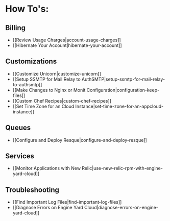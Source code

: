 # How To's:

## Billing
  * [[Review Usage Charges|account-usage-charges]]
  * [[Hibernate Your Account|hibernate-your-account]]

## Customizations
  * [[Customize Unicorn|customize-unicorn]]
  * [[Setup SSMTP for Mail Relay to AuthSMTP|setup-ssmtp-for-mail-relay-to-authsmtp]]
  * [[Make Changes to Nginx or Monit Configuration|configuration-keep-files]]
  * [[Custom Chef Recipes|custom-chef-recipes]]
  * [[Set Time Zone for an Cloud Instance|set-time-zone-for-an-appcloud-instance]]

## Queues

  * [[Configure and Deploy Resque|configure-and-deploy-resque]]

## Services
  * [[Monitor Applications with New Relic|use-new-relic-rpm-with-engine-yard-cloud]]  

## Troubleshooting
  * [[Find Important Log Files|find-important-log-files]]
  * [[Diagnose Errors on Engine Yard Cloud|diagnose-errors-on-engine-yard-cloud]]    